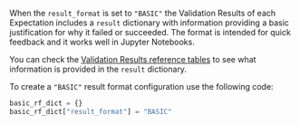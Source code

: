 When the `result_format` is set to `"BASIC"` the Validation Results of each Expectation includes a `result` dictionary with information providing a basic justification for why it failed or succeeded. The format is intended for quick feedback and it works well in Jupyter Notebooks.

You can check the [Validation Results reference tables](#validation-results-reference-tables) to see what information is provided in the `result` dictionary.

To create a `"BASIC"` result format configuration use the following code:

```python
basic_rf_dict = {}
basic_rf_dict["result_format"] = "BASIC"
```